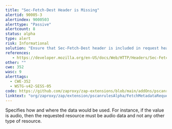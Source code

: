 ```yaml
---
title: "Sec-Fetch-Dest Header is Missing"
alertid: 90005-3
alertindex: 9000503
alerttype: "Passive"
alertcount: 8
status: alpha
type: alert
risk: Informational
solution: "Ensure that Sec-Fetch-Dest header is included in request headers."
references:
   - https://developer.mozilla.org/en-US/docs/Web/HTTP/Headers/Sec-Fetch-Dest
other: ""
cwe: 352
wasc: 9
alerttags: 
  - CWE-352
  - WSTG-v42-SESS-05
code: https://github.com/zaproxy/zap-extensions/blob/main/addOns/pscanrulesAlpha/src/main/java/org/zaproxy/zap/extension/pscanrulesAlpha/FetchMetadataRequestHeadersScanRule.java
linktext: "org/zaproxy/zap/extension/pscanrulesAlpha/FetchMetadataRequestHeadersScanRule.java"
---
```

Specifies how and where the data would be used. For instance, if the value is audio, then the requested resource must be audio data and not any other type of resource.

